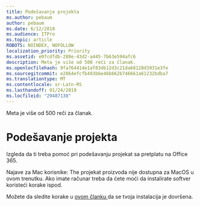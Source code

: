 ```yaml
---
title: Podešavanje projekta
ms.author: pebaum
author: pebaum
ms.date: 6/12/2018
ms.audience: ITPro
ms.topic: article
ROBOTS: NOINDEX, NOFOLLOW
localization_priority: Priority
ms.assetid: e0fcdfdb-288e-43d2-a445-7b63e594afc6
description: Meta je više od 500 reči za članak.
ms.openlocfilehash: 9fa764414e1af83db12d3c21da68128d3931e3fe
ms.sourcegitcommit: e2864efcfb493b6e46b662b746661a61232bdba7
ms.translationtype: MT
ms.contentlocale: sr-Latn-RS
ms.lasthandoff: 01/24/2019
ms.locfileid: "29487138"
---
```

Meta je više od 500 reči za članak.
  
# <a name="setting-up-project"></a>Podešavanje projekta

Izgleda da ti treba pomoć pri podešavanju projekat sa pretplatu na Office 365.
  
Najave za Mac korisnike: The projekat proizvoda nije dostupna za MacOS u ovom trenutku. Ako imate računar treba da ćete moći da instalirate softver koristeći korake ispod.
  
Možete da sledite korake u [ovom članku ](https://support.office.com/article/https://support.office.com/article/7059249b-d9fe-4d61-ab96-5c5bf435f281.aspx)da se tvoja instalacija je dovršena.
  

